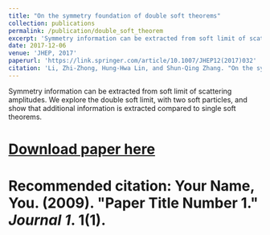 ```yaml
---
title: "On the symmetry foundation of double soft theorems"
collection: publications
permalink: /publication/double_soft_theorem
excerpt: 'Symmetry information can be extracted from soft limit of scattering amplitudes. We explore the double soft limit, with two soft particles, and show that additional information is extracted compared to single soft theorems. '
date: 2017-12-06
venue: 'JHEP, 2017'
paperurl: 'https://link.springer.com/article/10.1007/JHEP12(2017)032'
citation: 'Li, Zhi-Zhong, Hung-Hwa Lin, and Shun-Qing Zhang. "On the symmetry foundation of double soft theorems." Journal of High Energy Physics 2017.12 (2017): 1-45.'
---
```

Symmetry information can be extracted from soft limit of scattering amplitudes. We explore the double soft limit, with two soft particles, and show that additional information is extracted compared to single soft theorems. 
# [Download paper here](http://academicpages.github.io/files/paper1.pdf)

# Recommended citation: Your Name, You. (2009). "Paper Title Number 1." <i>Journal 1</i>. 1(1).